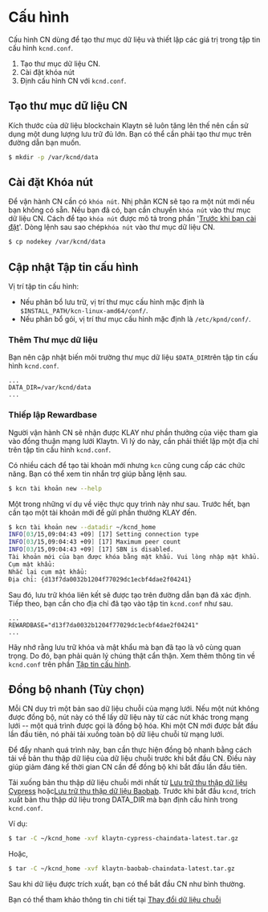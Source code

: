 # Cấu hình <a id="configuration"></a>

Cấu hình CN dùng để tạo thư mục dữ liệu và thiết lập các giá trị trong tập tin cấu hình `kcnd.conf`.

1. Tạo thư mục dữ liệu CN.
2. Cài đặt khóa nút
3. Định cấu hình CN với `kcnd.conf`.

## Tạo thư mục dữ liệu CN <a id="cn-data-directory-creation"></a>

Kích thước của dữ liệu blockchain Klaytn sẽ luôn tăng lên thế nên cần sử dụng một dung lượng lưu trữ đủ lớn. Bạn có thể cần phải tạo thư mục trên đường dẫn bạn muốn.

```bash
$ mkdir -p /var/kcnd/data
```

## Cài đặt Khóa nút <a id="install-node-key"></a>

Để vận hành CN cần có `khóa nút`. Nhị phân KCN sẽ tạo ra một nút mới nếu bạn không có sẵn. Nếu bạn đã có, bạn cần chuyển `khóa nút` vào thư mục dữ liệu CN. Cách để tạo `khóa nút` được mô tả trong phần '[Trước khi bạn cài đặt](../before-you-install.md)'. Dòng lệnh sau sao chép`khóa nút` vào thư mục dữ liệu CN.

```bash
$ cp nodekey /var/kcnd/data
```

## Cập nhật Tập tin cấu hình <a id="update-the-configuration-file"></a>

Vị trí tập tin cấu hình:

* Nếu phân bổ lưu trữ, vị trí thư mục cấu hình mặc định là `$INSTALL_PATH/kcn-linux-amd64/conf/`.
* Nếu phân bổ gói, vị trí thư mục cấu hình mặc định là `/etc/kpnd/conf/`.

### Thêm Thư mục dữ liệu  <a id="add-data-directory"></a>

Bạn nên cập nhật biến môi trường thư mục dữ liệu `$DATA_DIR`trên tập tin cấu hình `kcnd.conf`.

```text
...
DATA_DIR=/var/kcnd/data
...
```

### Thiếp lập Rewardbase <a id="setup-rewardbase"></a>

Người vận hành CN sẽ nhận được KLAY như phần thưởng của việc tham gia vào đồng thuận mạng lưới Klaytn. Vì lý do này, cần phải thiết lập một địa chỉ trên tập tin cấu hình `kcnd.conf`.

Có nhiều cách để tạo tài khoản mới nhưng `kcn` cũng cung cấp các chức năng. Bạn có thể xem tin nhắn trợ giúp bằng lệnh sau.

```bash
$ kcn tài khoản new --help
```

Một trong những ví dụ về việc thực quy trình này như sau. Trước hết, bạn cần tạo một tài khoản mới để gửi phần thưởng KLAY đến.

```bash
$ kcn tài khoản new --datadir ~/kcnd_home
INFO[03/15,09:04:43 +09] [17] Setting connection type                   nodetype=cn conntype=-0
INFO[03/15,09:04:43 +09] [17] Maximum peer count                        KLAY=25 LES=0 total=25
INFO[03/15,09:04:43 +09] [17] SBN is disabled.
Tài khoản mới của bạn được khóa bằng mật khẩu. Vui lòng nhập mật khẩu. Đừng quên mật khẩu này.
Cụm mật khẩu:
Nhắc lại cụm mật khẩu:
Địa chỉ: {d13f7da0032b1204f77029dc1ecbf4dae2f04241}
```

Sau đó, lưu trữ khóa liên kết sẽ được tạo trên đường dẫn bạn đã xác định. Tiếp theo, bạn cần cho địa chỉ đã tạo vào tập tin `kcnd.conf` như sau.

```text
...
REWARDBASE="d13f7da0032b1204f77029dc1ecbf4dae2f04241"
...
```

Hãy nhớ rằng lưu trữ khóa và mật khẩu mà bạn đã tạo là vô cùng quan trọng. Do đó, bạn phải quản lý chúng thật cẩn thận. Xem thêm thông tin về `kcnd.conf` trên phần [Tập tin cấu hình](../../../../../operation-guide/configuration.md).

## Đồng bộ nhanh \(Tùy chọn\) <a id="fast-sync-optional"></a>

Mỗi CN duy trì một bản sao dữ liệu chuỗi của mạng lưới. Nếu một nút không được đồng bộ, nút này có thể lấy dữ liệu này từ các nút khác trong mạng lưới -- một quá trình được gọi là đồng bộ hóa. Khi một CN mới được bắt đầu lần đầu tiên, nó phải tải xuống toàn bộ dữ liệu chuỗi từ mạng lưới.

Để đẩy nhanh quá trình này, bạn cần thực hiện đồng bộ nhanh bằng cách tải về bản thu thập dữ liệu của dữ liệu chuỗi trước khi bắt đầu CN. Điều này giúp giảm đáng kể thời gian CN cần để đồng bộ khi bắt đầu lần đầu tiên.

Tải xuống bản thu thập dữ liệu chuỗi mới nhất từ [Lưu trữ thu thập dữ liệu Cypress](http://packages.klaytn.net/cypress/chaindata/) hoặc[Lưu trữ thu thập dữ liệu Baobab](http://packages.klaytn.net/baobab/chaindata/). Trước khi bắt đầu `kcnd`, trích xuất bản thu thập dữ liệu trong DATA\_DIR mà bạn định cấu hình trong `kcnd.conf`.

Ví dụ:

```bash
$ tar -C ~/kcnd_home -xvf klaytn-cypress-chaindata-latest.tar.gz
```

Hoặc,

```bash
$ tar -C ~/kcnd_home -xvf klaytn-baobab-chaindata-latest.tar.gz
```

Sau khi dữ liệu được trích xuất, bạn có thể bắt đầu CN như bình thường.

Bạn có thể tham khảo thông tin chi tiết tại [Thay đổi dữ liệu chuỗi](../../../../../operation-guide/chaindata-change.md)

